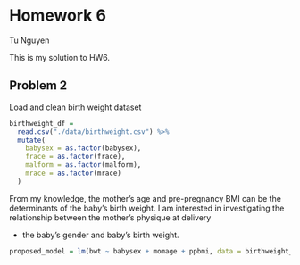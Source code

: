 Homework 6
================
Tu Nguyen

This is my solution to HW6.

## Problem 2

Load and clean birth weight dataset

``` r
birthweight_df = 
  read.csv("./data/birthweight.csv") %>% 
  mutate(
    babysex = as.factor(babysex),
    frace = as.factor(frace),
    malform = as.factor(malform),
    mrace = as.factor(mrace)
  )
```

From my knowledge, the mother’s age and pre-pregnancy BMI can be the
determinants of the baby’s birth weight. I am interested in
investigating the relationship between the mother’s physique at delivery
+ the baby’s gender and baby’s birth weight.

``` r
proposed_model = lm(bwt ~ babysex + momage + ppbmi, data = birthweight_df)
```

